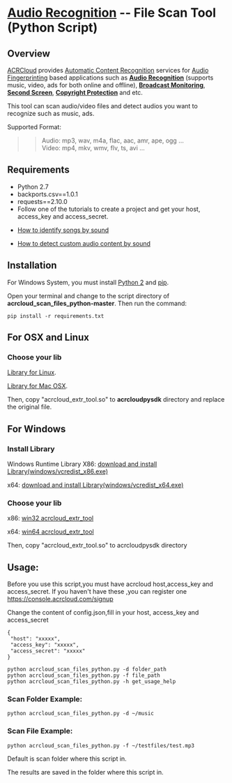 # [Audio Recognition](https://www.acrcloud.com/music-recognition) -- File Scan Tool (Python Script)

## Overview
  [ACRCloud](https://www.acrcloud.com/) provides [Automatic Content Recognition](https://www.acrcloud.com/docs/introduction/automatic-content-recognition/) services for [Audio Fingerprinting](https://www.acrcloud.com/docs/introduction/audio-fingerprinting/) based applications such as **[Audio Recognition](https://www.acrcloud.com/music-recognition)** (supports music, video, ads for both online and offline), **[Broadcast Monitoring](https://www.acrcloud.com/broadcast-monitoring)**, **[Second Screen](https://www.acrcloud.com/second-screen-synchronization)**, **[Copyright Protection](https://www.acrcloud.com/copyright-protection-de-duplication)** and etc.<br>
  
  This tool can scan audio/video files and detect audios you want to recognize such as music, ads.

  Supported Format:
  
>>Audio: mp3, wav, m4a, flac, aac, amr, ape, ogg ...<br>
>>Video: mp4, mkv, wmv, flv, ts, avi ...

## Requirements

- Python 2.7
- backports.csv==1.0.1
- requests==2.10.0
- Follow one of the tutorials to create a project and get your host, access_key and access_secret.

 * [How to identify songs by sound](https://www.acrcloud.com/docs/tutorials/identify-music-by-sound/)
 
 * [How to detect custom audio content by sound](https://www.acrcloud.com/docs/tutorials/identify-audio-custom-content/)
 

## Installation 
 
 For Windows System, you must install [Python 2](https://www.python.org/downloads/windows/) and [pip](https://pip.pypa.io/en/stable/installing/).
 
 Open your terminal and change to the script directory of <strong>acrcloud_scan_files_python-master</strong>. Then run the command: 
 
 ```
pip install -r requirements.txt
 ```
## For OSX and Linux

### Choose your lib
 
 [Library for Linux](https://github.com/acrcloud/acrcloud_sdk_python/blob/master/linux/x86-64/acrcloud/acrcloud_extr_tool.so?raw=true).
 
 
 [Library for Mac OSX](https://github.com/acrcloud/acrcloud_sdk_python/blob/master/mac/x86-64/acrcloud/acrcloud_extr_tool.so?raw=true).
 
 Then, copy "acrcloud_extr_tool.so" to <strong>acrcloudpysdk</strong> directory and replace the original file.

## For Windows

### Install Library
 Windows Runtime Library
 X86: [download and install Library(windows/vcredist_x86.exe)](https://www.microsoft.com/en-us/download/details.aspx?id=5555)
 
 x64: [download and install Library(windows/vcredist_x64.exe)](https://www.microsoft.com/en-us/download/details.aspx?id=14632)

### Choose your lib
 x86: [win32 acrcloud_extr_tool](https://github.com/acrcloud/acrcloud_sdk_python/blob/master/windows/win32/acrcloud/acrcloud_extr_tool.pyd?raw=true)

 x64: [win64 acrcloud_extr_tool](https://github.com/acrcloud/acrcloud_sdk_python/blob/master/windows/win64/acrcloud/acrcloud_extr_tool.pyd?raw=true)
 
 Then, copy "acrcloud_extr_tool.so" to acrcloudpysdk directory
 
## Usage: 
 
 Before you use this script,you must have acrcloud host,access_key and access_secret.
 If you haven't have these ,you can register one https://console.acrcloud.com/signup
 
 Change the content of config.json,fill in your host, access_key and access_secret
 ```
{
  "host": "xxxxx",
  "access_key": "xxxxx",
  "access_secret": "xxxxx"
}
 ```
 
 ```
 python acrcloud_scan_files_python.py -d folder_path
 python acrcloud_scan_files_python.py -f file_path
 python acrcloud_scan_files_python.py -h get_usage_help
 ```

### Scan Folder Example:
 ```
 python acrcloud_scan_files_python.py -d ~/music
 ```
### Scan File Example: 
 ```
 python acrcloud_scan_files_python.py -f ~/testfiles/test.mp3
 ```
Default is scan folder where this script in.

The results are saved in the folder where this script in.

